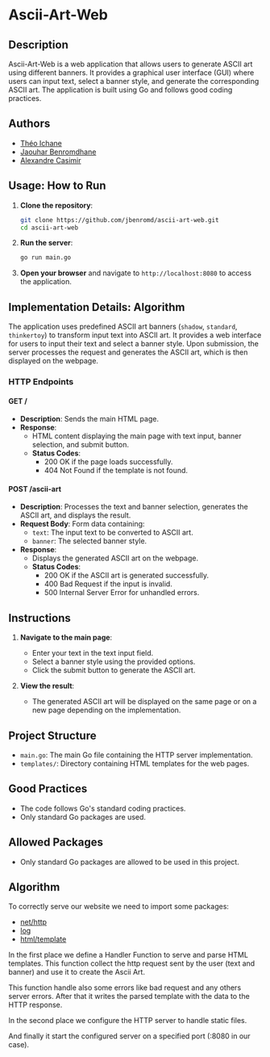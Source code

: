 # Ascii-Art-Web

## Description
Ascii-Art-Web is a web application that allows users to generate ASCII art using different banners. It provides a graphical user interface (GUI) where users can input text, select a banner style, and generate the corresponding ASCII art. The application is built using Go and follows good coding practices.

## Authors
- [Théo Ichane](https://zone01normandie.org/git/tichane)
- [Jaouhar Benromdhane](https://zone01normandie.org/git/jbenromd)
- [Alexandre Casimir](https://zone01normandie.org/git/acasimir)

## Usage: How to Run
1. **Clone the repository**:
    ```sh
    git clone https://github.com/jbenromd/ascii-art-web.git
    cd ascii-art-web
    ```

2. **Run the server**:
    ```sh
    go run main.go
    ```

3. **Open your browser** and navigate to `http://localhost:8080` to access the application.

## Implementation Details: Algorithm
The application uses predefined ASCII art banners (`shadow`, `standard`, `thinkertoy`) to transform input text into ASCII art. It provides a web interface for users to input their text and select a banner style. Upon submission, the server processes the request and generates the ASCII art, which is then displayed on the webpage.

### HTTP Endpoints

#### GET /
- **Description**: Sends the main HTML page.
- **Response**: 
    - HTML content displaying the main page with text input, banner selection, and submit button.
    - **Status Codes**: 
        - 200 OK if the page loads successfully.
        - 404 Not Found if the template is not found.

#### POST /ascii-art
- **Description**: Processes the text and banner selection, generates the ASCII art, and displays the result.
- **Request Body**: Form data containing:
    - `text`: The input text to be converted to ASCII art.
    - `banner`: The selected banner style.
- **Response**:
    - Displays the generated ASCII art on the webpage.
    - **Status Codes**:
        - 200 OK if the ASCII art is generated successfully.
        - 400 Bad Request if the input is invalid.
        - 500 Internal Server Error for unhandled errors.

## Instructions
1. **Navigate to the main page**:
    - Enter your text in the text input field.
    - Select a banner style using the provided options.
    - Click the submit button to generate the ASCII art.

2. **View the result**:
    - The generated ASCII art will be displayed on the same page or on a new page depending on the implementation.

## Project Structure
- `main.go`: The main Go file containing the HTTP server implementation.
- `templates/`: Directory containing HTML templates for the web pages.

## Good Practices
- The code follows Go's standard coding practices.
- Only standard Go packages are used.

## Allowed Packages
- Only standard Go packages are allowed to be used in this project.


## Algorithm

To correctly serve our website we need to import some packages: 
- [net/http](https://pkg.go.dev/net/http)
- [log](https://pkg.go.dev/log)
- [html/template](https://pkg.go.dev/html/template)

In the first place we define a Handler Function to serve and parse HTML templates.
This function collect the http request sent by the user (text and banner) and use it to create the Ascii Art. 

This function handle also some errors like bad request and any others server errors.
After that it writes the parsed template with the data to the HTTP response.

In the second place we configure the HTTP server to handle static files.

And finally it start the configured server on a specified port (:8080 in our case).